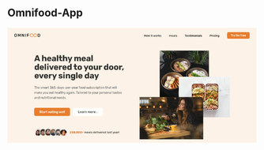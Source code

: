 ## Omnifood-App

<img src="https://github.com/AliAbukahil/Omnifood-App/blob/main/src/img/omnifood.gif" alt="project gif" >
